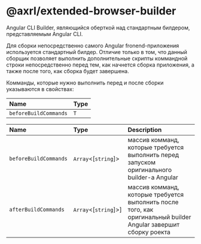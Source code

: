 # @axrl/extended-browser-builder

Angular CLI Builder, являющийся оберткой над стандартным билдером, представляемым Angular CLI.

Для сборки непосредственно самого Angular fronend-приложения используется стандартный билдер.
Отличие только в том, что данный сборщик позволяет выполнить дополнительные скрипты коммандной строки непосредственно перед тем, как 
начнется сборка приложения, а также после того, как сборка будет завершена.

Комманды, которые нужно выполнить перед и после сборки указываются в свойствах:

| Name | Type |
| :------ | :------ |
| `beforeBuildCommands` | `T` |

| Name | Type | Description |
| :------ | :------ | :------ |
| `beforeBuildCommands` | `Array`<[`string`]> | массив комманд, которые требуется выполнить перед запуском оригинального builder-a Angular |
| `afterBuildCommands` |  `Array`<[`string`]>] | массив комманд, которые требуется выполнить после того, как оригинальный builder Angular завершит сборку роекта |
